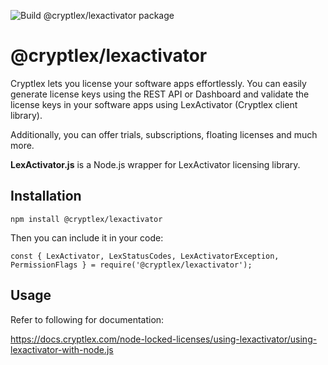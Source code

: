 ![Build @cryptlex/lexactivator package](https://github.com/cryptlex/lexactivator-js/workflows/Build%20@cryptlex/lexactivator%20package/badge.svg)

# @cryptlex/lexactivator

Cryptlex lets you license your software apps effortlessly. You can easily generate license keys using the REST API or Dashboard and validate the license keys in your software apps using LexActivator (Cryptlex client library).

Additionally, you can offer trials, subscriptions, floating licenses and much more.

**LexActivator.js** is a Node.js wrapper for LexActivator licensing library.

## Installation

    npm install @cryptlex/lexactivator

Then you can include it in your code:

	const { LexActivator, LexStatusCodes, LexActivatorException, PermissionFlags } = require('@cryptlex/lexactivator');


## Usage
Refer to following for documentation:

https://docs.cryptlex.com/node-locked-licenses/using-lexactivator/using-lexactivator-with-node.js
